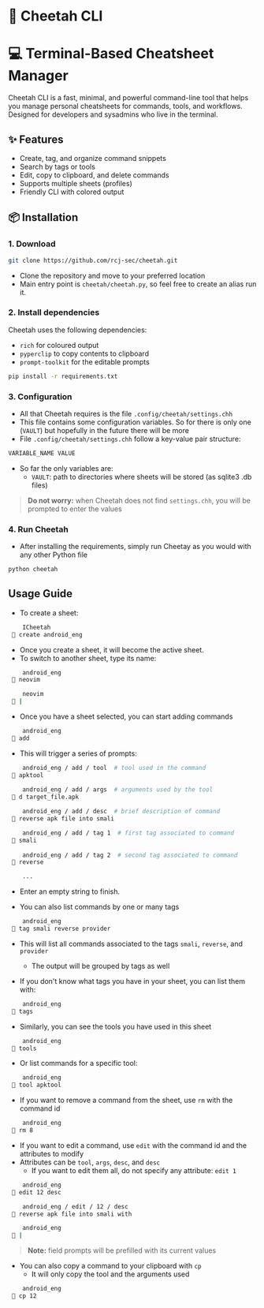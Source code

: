 # 🐆 Cheetah CLI 
# 💻 Terminal-Based Cheatsheet Manager

Cheetah CLI is a fast, minimal, and powerful command-line tool that helps you manage personal cheatsheets for commands, tools, and workflows. Designed for developers and sysadmins who live in the terminal.

## ✨ Features

- Create, tag, and organize command snippets
- Search by tags or tools
- Edit, copy to clipboard, and delete commands
- Supports multiple sheets (profiles)
- Friendly CLI with colored output


## 📦 Installation

### 1. Download

```bash
git clone https://github.com/rcj-sec/cheetah.git
```

- Clone the repository and move to your preferred location
- Main entry point is `cheetah/cheetah.py`, so feel free to create an alias run it.

### 2. Install dependencies

Cheetah uses the following dependencies:
- `rich` for coloured output
- `pyperclip` to copy contents to clipboard
- `prompt-toolkit` for the editable prompts 

```bash
pip install -r requirements.txt
```

### 3. Configuration

- All that Cheetah requires is the file `.config/cheetah/settings.chh`
- This file contains some configuration variables. So for there is only one (`VAULT`) but hopefully in the future there will be more
- File `.config/cheetah/settings.chh` follow a key-value pair structure:

```bash
VARIABLE_NAME VALUE
```

- So far the only variables are:
    - `VAULT`: path to directories where sheets will be stored (as sqlite3 .db files)

> **Do not worry:** when Cheetah does not find `settings.chh`, you will be prompted to enter the values

### 4. Run Cheetah

- After installing the requirements, simply run Cheetay as you would with any other Python file

```bash
python cheetah
```

## Usage Guide

- To create a sheet:

```bash
    ICheetah
 🐾 create android_eng
```

- Once you create a sheet, it will become the active sheet.
- To switch to another sheet, type its name:

```bash
    android_eng
 🐾 neovim

    neovim
 🐾 |
```

- Once you have a sheet selected, you can start adding commands

```bash
    android_eng
 🐾 add
```

- This will trigger a series of prompts:

```bash
    android_eng / add / tool  # tool used in the command
 🐾 apktool
 
    android_eng / add / args  # arguments used by the tool
 🐾 d target_file.apk

    android_eng / add / desc  # brief description of command
 🐾 reverse apk file into smali

    android_eng / add / tag 1  # first tag associated to command
 🐾 smali
    
    android_eng / add / tag 2  # second tag associated to command
 🐾 reverse

    ...
```

- Enter an empty string to finish.


- You can also list commands by one or many tags

```bash
    android_eng
 🐾 tag smali reverse provider
```

- This will list all commands associated to the tags `smali`, `reverse`, and `provider`
    - The output will be grouped by tags as well

- If you don't know what tags you have in your sheet, you can list them with:

```bash
    android_eng
 🐾 tags
```

- Similarly, you can see the tools you have used in this sheet

```bash
    android_eng
 🐾 tools
```

- Or list commands for a specific tool:

```bash
    android_eng
 🐾 tool apktool
```

- If you want to remove a command from the sheet, use `rm` with the command id

```bash
    android_eng
 🐾 rm 8
```

- If you want to edit a command, use `edit` with the command id and the attributes to modify
- Attributes can be `tool`, `args`, `desc`, and `desc`
    - If you want to edit them all, do not specify any attribute: `edit 1`

```bash
    android_eng
 🐾 edit 12 desc

    android_eng / edit / 12 / desc
 🐾 reverse apk file into smali with 

    android_eng
 🐾 |
```

> **Note:** field prompts will be prefilled with its current values

- You can also copy a command to your clipboard with `cp`
    - It will only copy the tool and the arguments used

```bash
    android_eng
 🐾 cp 12
```

